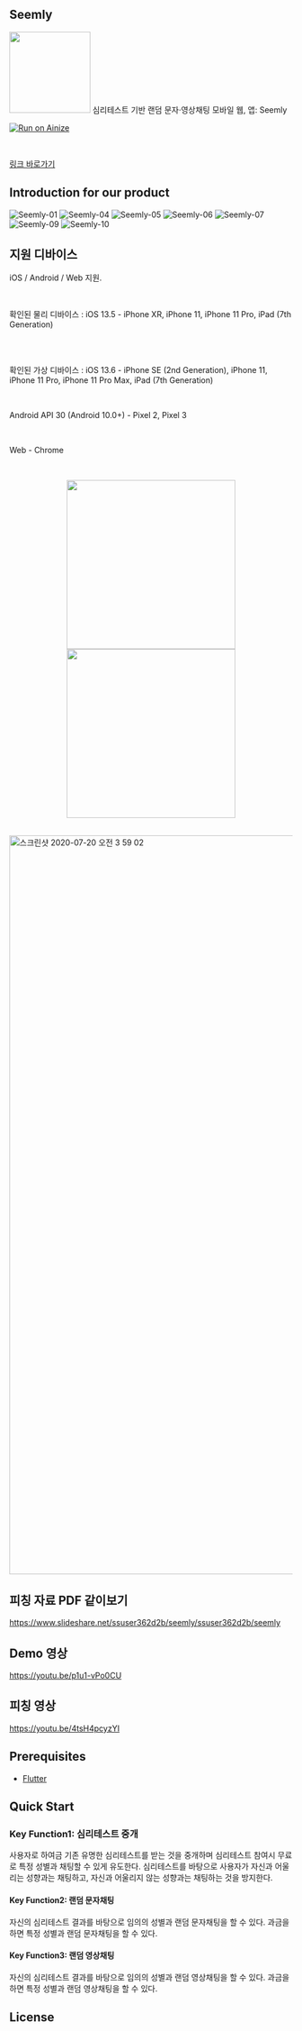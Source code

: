 ## Seemly

 <img height="144" src="https://user-images.githubusercontent.com/41983244/87882952-ca5b8500-ca3e-11ea-9b57-bf99ea9da725.png">
심리테스트 기반 랜덤 문자·영상채팅 모바일 웹, 앱: Seemly

<br>

[![Run on Ainize](https://www.ainize.ai/static/images/run_on_ainize_button.svg)](https://ainize.web.app/redirect?git_repo=github.com/junnei/Seemly.git)

<br>

[링크 바로가기](https://seemly-junnei.endpoint.ainize.ai/)

## Introduction for our product

![Seemly-01](https://user-images.githubusercontent.com/41983244/87917774-6d001c00-cab0-11ea-86c5-2cae32c86345.png)
![Seemly-04](https://user-images.githubusercontent.com/41983244/87917780-6f627600-cab0-11ea-9ee1-fe3b335f2ca1.png)
![Seemly-05](https://user-images.githubusercontent.com/41983244/87917823-830ddc80-cab0-11ea-8da4-088e2c5dcfff.png)
![Seemly-06](https://user-images.githubusercontent.com/41983244/87917827-843f0980-cab0-11ea-9595-741c8e2246e2.png)
![Seemly-07](https://user-images.githubusercontent.com/41983244/87917834-85703680-cab0-11ea-8048-2d7e962316b8.png)
![Seemly-09](https://user-images.githubusercontent.com/41983244/87917841-886b2700-cab0-11ea-81cf-a73f5337d98b.png)
![Seemly-10](https://user-images.githubusercontent.com/41983244/87917857-8e610800-cab0-11ea-9828-a61215fcd814.png)

## 지원 디바이스


iOS / Android / Web 지원.

<br>

확인된 물리 디바이스 :
  iOS 13.5 - iPhone XR, iPhone 11, iPhone 11 Pro, iPad (7th Generation)
  
<br>

<br>

확인된 가상 디바이스 :
  iOS 13.6 - iPhone SE (2nd Generation), iPhone 11, iPhone 11 Pro, iPhone 11 Pro Max, iPad (7th Generation)
  
<br>

  Android API 30 (Android 10.0+) - Pixel 2, Pixel 3
  
<br>

  Web - Chrome
  
  
<br>
<p align="center">
<img width="300" src="https://user-images.githubusercontent.com/41983244/87882849-0510ed80-ca3e-11ea-8305-a61dc4577e94.png"><img width="300" src="https://user-images.githubusercontent.com/41983244/87882935-ba43a580-ca3e-11ea-888c-4ecf65724655.png">
</p>
  

<br>

<img width="1312" alt="스크린샷 2020-07-20 오전 3 59 02" src="https://user-images.githubusercontent.com/41983244/87882843-fd514900-ca3d-11ea-8615-3daa51a802b4.png">

<br>

## 피칭 자료 PDF 같이보기

https://www.slideshare.net/ssuser362d2b/seemly/ssuser362d2b/seemly


## Demo 영상

https://youtu.be/p1u1-vPo0CU

## 피칭 영상

https://youtu.be/4tsH4pcyzYI

## Prerequisites

- [Flutter](https://flutter.io/)

## Quick Start


### Key Function1: 심리테스트 중개

사용자로 하여금 기존 유명한 심리테스트를 받는 것을 중개하며 심리테스트 참여시 무료로 특정 성별과 채팅할 수 있게 유도한다. 심리테스트를 바탕으로 사용자가 자신과 어울리는 성향과는 채팅하고, 자신과 어울리지 않는 성향과는 채팅하는 것을 방지한다. 

#### Key Function2: 랜덤 문자채팅

자신의 심리테스트 결과를 바탕으로 임의의 성별과 랜덤 문자채팅을 할 수 있다. 과금을 하면 특정 성별과 랜덤 문자채팅을 할 수 있다. 

#### Key Function3: 랜덤 영상채팅

자신의 심리테스트 결과를 바탕으로 임의의 성별과 랜덤 영상채팅을 할 수 있다. 과금을 하면 특정 성별과 랜덤 영상채팅을 할 수 있다.

## License

